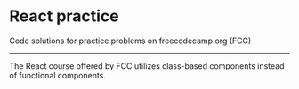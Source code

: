 # React practice
Code solutions for practice problems on freecodecamp.org (FCC)

---
The React course offered by FCC utilizes class-based components instead of functional components.